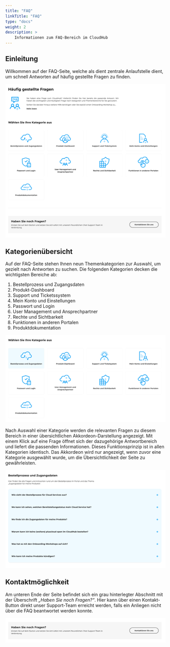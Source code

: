 ```yaml
---
title: "FAQ"
linkTitle: "FAQ"
type: "docs"
weight: 2
description: >
    Informationen zum FAQ-Bereich im CloudHub
---
```


## Einleitung

Willkommen auf der FAQ-Seite, welche als dient zentrale Anlaufstelle dient, um schnell Antworten auf häufig gestellte Fragen zu finden.

![FAQ Überblick](./img/faq-overview.png)

## Kategorienübersicht

Auf der FAQ-Seite stehen Ihnen neun Themenkategorien zur Auswahl, um gezielt nach Antworten zu suchen.
Die folgenden Kategorien decken die wichtigsten Bereiche ab:

1. Bestellprozess und Zugangsdaten
2. Produkt-Dashboard
3. Support und Ticketssystem
4. Mein Konto und Einstellungen
5. Passwort und Login
6. User Management und Ansprechpartner
7. Rechte und Sichtbarkeit
8. Funktionen in anderen Portalen
9. Produktdokumentation

![FAQ Kategorie Auswahl](./img/faq-select.png)

Nach Auswahl einer Kategorie werden die relevanten Fragen zu diesem Bereich in einer übersichtlichen Akkordeon-Darstellung angezeigt.
Mit einem Klick auf eine Frage öffnet sich der dazugehörige Antwortbereich und liefert die passenden Informationen.
Dieses Funktionsprinzip ist in allen Kategorien identisch.
Das Akkordeon wird nur angezeigt, wenn zuvor eine Kategorie ausgewählt wurde, um die Übersichtlichkeit der Seite zu gewährleisten.

![FAQ Akkordeon](./img/faq-accordion.png)

## Kontaktmöglichkeit

Am unteren Ende der Seite befindet sich ein grau hinterlegter Abschnitt mit der Überschrift *„Haben Sie noch Fragen?“*.
Hier kann über einen Kontakt-Button direkt unser Support-Team erreicht werden, falls ein Anliegen nicht über die FAQ beantwortet werden konnte.

![FAQ Kontaktmöglichkeit](./img/faq-contact.png)
